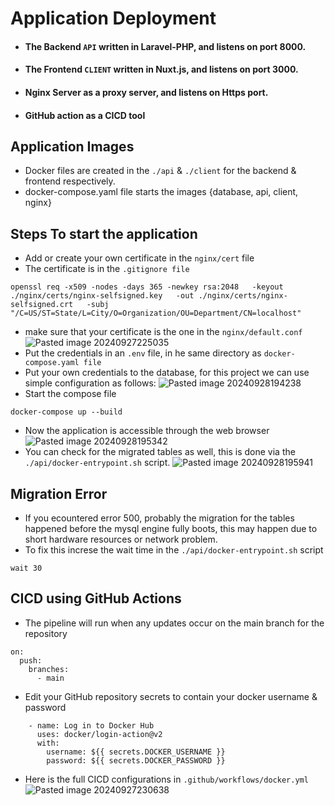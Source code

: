 # Application Deployment

- #### The Backend `API` written in Laravel-PHP, and listens on port 8000.
- #### The Frontend `CLIENT` written in Nuxt.js, and listens on port 3000.
- #### Nginx Server as a proxy server, and listens on Https port.
- #### GitHub action as a CICD tool

##  Application Images
- Docker files are created in the `./api` & `./client` for the backend & frontend respectively.
- docker-compose.yaml file starts the images {database, api, client, nginx}
## Steps To start the application
- Add or create your own certificate in the `nginx/cert` file
- The certificate is in the `.gitignore file`
```
openssl req -x509 -nodes -days 365 -newkey rsa:2048   -keyout ./nginx/certs/nginx-selfsigned.key   -out ./nginx/certs/nginx-selfsigned.crt   -subj "/C=US/ST=State/L=City/O=Organization/OU=Department/CN=localhost"
```
- make sure that your certificate is the one in the `nginx/default.conf`
![Pasted image 20240927225035](https://github.com/user-attachments/assets/518bdc7b-5c93-4aa9-931e-d0f94bc622e4)
- Put the credentials in an `.env` file, in he same directory as `docker-compose.yaml file`
- Put your own credentials to the database, for this project we can use simple configuration as follows:
![Pasted image 20240928194238](https://github.com/user-attachments/assets/e0f14731-88f0-41b3-afb8-386f35bf498f)
- Start the compose file
```
docker-compose up --build
```

- Now the application is accessible through the web browser 
![Pasted image 20240928195342](https://github.com/user-attachments/assets/2bc01390-43ee-4793-9587-49f48884bc8c)
- You can check for the migrated tables as well, this is done via the `./api/docker-entrypoint.sh` script.
![Pasted image 20240928195941](https://github.com/user-attachments/assets/1198663a-7e1b-4831-b2ed-bfb679cbb186)

## Migration Error
- If you ecountered error 500, probably the migration for the tables happened before the mysql engine fully boots, this may happen due to short hardware resources or network problem.
- To fix this increse the wait time in the `./api/docker-entrypoint.sh` script
```
wait 30
```

## CICD using GitHub Actions
- The pipeline will run when any updates occur on the main branch for the repository
```
on:
  push:
    branches:
      - main
```
- Edit your GitHub repository secrets to contain your docker username & password
```
    - name: Log in to Docker Hub
      uses: docker/login-action@v2
      with:
        username: ${{ secrets.DOCKER_USERNAME }}
        password: ${{ secrets.DOCKER_PASSWORD }}
```
- Here is the full CICD configurations in `.github/workflows/docker.yml`
![Pasted image 20240927230638](https://github.com/user-attachments/assets/653cd3b7-6ba0-4901-b0bc-0d8f720f5a76)
